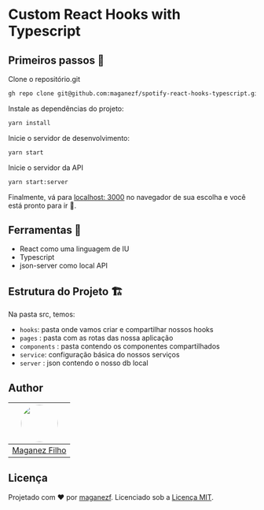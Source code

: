 # Custom React Hooks with Typescript

## Primeiros passos 🏁

Clone o repositório.git

```sh
gh repo clone git@github.com:maganezf/spotify-react-hooks-typescript.git && cd spotify-react-hooks-typescript
```

Instale as dependências do projeto:

```sh
yarn install
```

Inicie o servidor de desenvolvimento:

```sh
yarn start
```

Inicie o servidor da API

```sh
yarn start:server
```

Finalmente, vá para [localhost: 3000](http://localhost:3000) no navegador de sua escolha e você está pronto para ir 🚀.

## Ferramentas 🧰

- React como uma linguagem de IU
- Typescript
- json-server como local API

## Estrutura do Projeto 🏗

Na pasta src, temos:

- `hooks`: pasta onde vamos criar e compartilhar nossos hooks
- `pages` : pasta com as rotas das nossa aplicação
- `components` : pasta contendo os componentes compartilhados
- `service`: configuração básica do nossos serviços
- `server` : json contendo o nosso db local

## Author

| [<img src="https://github.com/maganezf.png" width="75px;" style="border-radius: 50%;"/>](https://github.com/maganezf) |
| :-------------------------------------------------------------------------------------------------------------------: |
|                                     [Maganez Filho](https://github.com/maganezf)                                      |

## Licença

Projetado com ♥ por [maganezf](https://my-linktree-maganezf.vercel.app/). Licenciado sob a [Licença MIT](licença).
